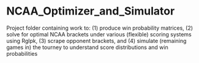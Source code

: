 # NCAA_Optimizer_and_Simulator
Project folder containing work to: (1) produce win probability matrices, (2) solve for optimal NCAA brackets under various (flexible) scoring systems using Rglpk, (3) scrape opponent brackets, and (4) simulate (remaining games in) the tourney to understand score distributions and win probabilities
